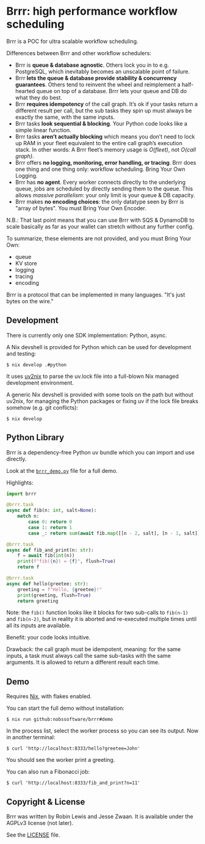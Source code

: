 # Brrr: high performance workflow scheduling

Brrr is a POC for ultra scalable workflow scheduling.

Differences between Brrr and other workflow schedulers:

- Brrr is **queue & database agnostic**. Others lock you in to e.g. PostgreSQL, which inevitably becomes an unscalable point of failure.
- Brrr **lets the queue & database provide stability & concurrency guarantees**.  Others tend to reinvent the wheel and reimplement a half-hearted queue on top of a database.  Brrr lets your queue and DB do what they do best.
- Brrr **requires idempotency** of the call graph.  It’s ok if your tasks return a different result per call, but the sub tasks they spin up must always be exactly the same, with the same inputs.
- Brrr tasks **look sequential & blocking**.  Your Python code looks like a simple linear function.
- Brrr tasks **aren’t actually blocking** which means you don’t need to lock up RAM in your fleet equivalent to the entire call graph’s execution stack.  In other words: A Brrr fleet’s memory usage is *O(fleet)*, not *O(call graph)*.
- Brrr offers **no logging, monitoring, error handling, or tracing**.  Brrr does one thing and one thing only: workflow scheduling.  Bring Your Own Logging.
- Brrr has **no agent**.  Every worker connects directly to the underlying queue, jobs are scheduled by directly sending them to the queue.  This allows *massive parallelism*: your only limit is your queue & DB capacity.
- Brrr makes **no encoding choices**: the only datatype seen by Brrr is "array of bytes".  You must Bring Your Own Encoder.

N.B.: That last point means that you can use Brrr with SQS & DynamoDB to scale basically as far as your wallet can stretch without any further config.

To summarize, these elements are not provided, and you must Bring Your Own:

- queue
- KV store
- logging
- tracing
- encoding

Brrr is a protocol that can be implemented in many languages. "It's just bytes on the wire."

## Development

There is currently only one SDK implementation: Python, async.

A Nix devshell is provided for Python which can be used for development and testing:

```
$ nix develop .#python
```

It uses [uv2nix](https://github.com/pyproject-nix/uv2nix) to parse the uv.lock file into a full-blown Nix managed development environment.

A generic Nix devshell is provided with some tools on the path but without uv2nix, for managing the Python packages or fixing uv if the lock file breaks somehow (e.g. git conflicts):

```
$ nix develop
```

## Python Library

Brrr is a dependency-free Python uv bundle which you can import and use directly.

Look at the [`brrr_demo.py`](brrr_demo.py) file for a full demo.

Highlights:

```py
import brrr

@brrr.task
async def fib(n: int, salt=None):
    match n:
        case 0: return 0
        case 1: return 1
        case _: return sum(await fib.map([[n - 2, salt], [n - 1, salt]]))

@brrr.task
async def fib_and_print(n: str):
    f = await fib(int(n))
    print(f"fib({n}) = {f}", flush=True)
    return f

@brrr.task
async def hello(greetee: str):
    greeting = f"Hello, {greetee}!"
    print(greeting, flush=True)
    return greeting
```

Note: the `fib()` function looks like it blocks for two sub-calls to `fib(n-1)` and `fib(n-2)`, but in reality it is aborted and re-executed multiple times until all its inputs are available.

Benefit: your code looks intuitive.

Drawback: the call graph must be idempotent, meaning: for the same inputs, a task must always call the same sub-tasks with the same arguments.  It is allowed to return a different result each time.


## Demo

Requires [Nix](https://nixos.org), with flakes enabled.

You can start the full demo without installation:

```
$ nix run github:nobssoftware/brrr#demo
```

In the process list, select the worker process so you can see its output.   Now in another terminal:

```
$ curl 'http://localhost:8333/hello?greetee=John'
```

You should see the worker print a greeting.

You can also run a Fibonacci job:

```
$ curl 'http://localhost:8333/fib_and_print?n=11'
```


## Copyright & License

Brrr was written by Robin Lewis and Jesse Zwaan.  It is available under the AGPLv3 license (not later).

See the [LICENSE](LICENSE) file.

